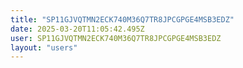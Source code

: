 ```yaml
---
title: "SP11GJVQTMN2ECK740M36Q7TR8JPCGPGE4MSB3EDZ"
date: 2025-03-20T11:05:42.495Z
user: SP11GJVQTMN2ECK740M36Q7TR8JPCGPGE4MSB3EDZ
layout: "users"
---
```

    